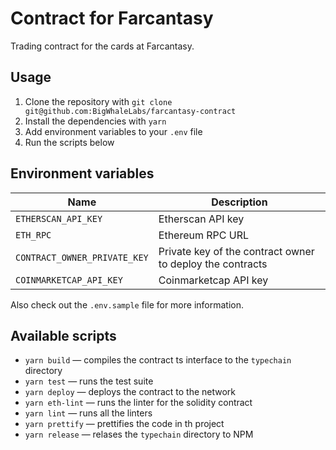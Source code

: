 # Contract for Farcantasy

Trading contract for the cards at Farcantasy.

## Usage

1. Clone the repository with `git clone git@github.com:BigWhaleLabs/farcantasy-contract`
2. Install the dependencies with `yarn`
3. Add environment variables to your `.env` file
4. Run the scripts below

## Environment variables

| Name                         | Description                                               |
| ---------------------------- | --------------------------------------------------------- |
| `ETHERSCAN_API_KEY`          | Etherscan API key                                         |
| `ETH_RPC`                    | Ethereum RPC URL                                          |
| `CONTRACT_OWNER_PRIVATE_KEY` | Private key of the contract owner to deploy the contracts |
| `COINMARKETCAP_API_KEY`      | Coinmarketcap API key                                     |

Also check out the `.env.sample` file for more information.

## Available scripts

- `yarn build` — compiles the contract ts interface to the `typechain` directory
- `yarn test` — runs the test suite
- `yarn deploy` — deploys the contract to the network
- `yarn eth-lint` — runs the linter for the solidity contract
- `yarn lint` — runs all the linters
- `yarn prettify` — prettifies the code in th project
- `yarn release` — relases the `typechain` directory to NPM
